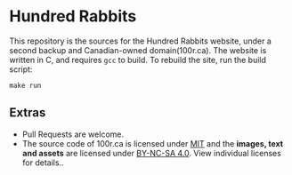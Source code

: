 # Hundred Rabbits

This repository is the sources for the Hundred Rabbits website, under a second backup and Canadian-owned domain(100r.ca). The website is written in C, and requires `gcc` to build. To rebuild the site, run the build script:

```
make run
```

## Extras

- Pull Requests are welcome.
- The source code of 100r.ca is licensed under [MIT](https://github.com/hundredrabbits/100r.ca/blob/main/LICENSE) and the **images, text and assets** are licensed under [BY-NC-SA 4.0](https://github.com/hundredrabbits/100r.ca/blob/main/LICENSE.by-nc-sa-4.0.md). View individual licenses for details..
